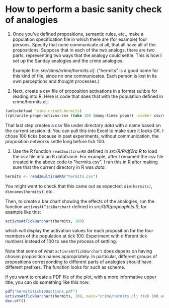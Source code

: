 How to perform a basic sanity check of analogies
====

1. Once you've defined propositions, semantic rules, etc., make a
   population specification file in which there are (for example) four
   persons.  Specify that none communicate at all, that all have all
   of the propositions.  Suppose that in each of the two analogs, there
   are two parts, representing two ways that the analogy could settle.
   This is how I set up the Sanday analogies and the crime analogies.

	Example file: *src/sims/crime/hermits.clj*.  ("hermits" is a good
	name for this kind of file, since no one communicates.  Each
	person is lost in its own perceptions and thought processes.)

2. Next, create a csv file of proposition activations in a format
   suitble for reading into R.  Here is code that does that with
   the population defined in crime/hermits.clj:

````clojure
(unlocknload 'sims.crime3.hermits)
(rpt/write-propn-activns-csv (take 100 (many-times popn)) :cooker csv/cook-name-for-R)
````

That last step creates a csv file under directory *data* with a name
based on the current session id.  You can pull this into Excel to make
sure it looks OK.  I chose 100 ticks because in past experiments,
without communication, the proposition networks settle long before tick
100.


3. Use the R function `read2multirunRA` defined in *src/R/R/df2ra.R* to
load the csv file into an R dataframe.  For example, after I renamed the
csv file created in the above code to "hermits.csv", I ran this in R
after making sure that the current directory in R was *data*:

````R
hermits <- read2multirunRA("hermits.csv")
````

You might want to check that this came out as expected: `dim(hermits)`,
`dimnames(hermits)`, etc.

Then, to create a bar chart showing the effects of the analogies, run the function 
`activnsAtTickBarchart` defined in *src/R/R/popcoplots.R*, for example like this:

````R
activnsAtTickBarchart(hermits, 100)
````

which will display the activation values for each proposition for the
four members of the population at tick 100.  Experiment with different
tick numbers instead of 100 to see the process of settling.

Note that some of what `activnsAtTickBarchart` does depens on having
chosen proposition names appropriately.  In particular, different groups
of propositions corresponding to different parts of analogies should
have different prefixes.  The function looks for such as scheme.

If you want to create a PDF file of the plot, with a more informative upper title,
you can do something like this now:

````R
pdf("hermitsTick100activns.pdf")
activnsAtTickBarchart(hermits, 100, main="crime/hermits.clj tick 100 activations")
dev.off()
````
